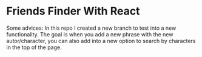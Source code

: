 # Friends Finder With React

Some advices: In this repo I created a new branch to test into a new functionality. The goal is when you add a new phrase with the new autor/character, you can also add into a new option to search by characters in the top of the page.
